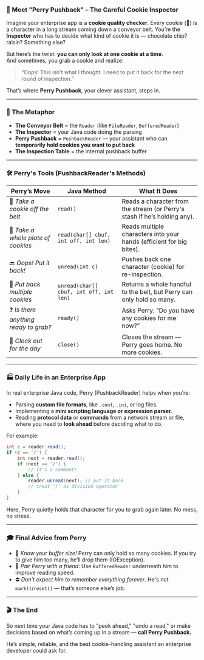 ### 🎩 Meet "Perry Pushback" – The Careful Cookie Inspector

Imagine your enterprise app is a **cookie quality checker**. Every cookie (🍪) is a character in a long stream coming down a conveyor belt. You’re the **Inspector** who has to decide what kind of cookie it is — chocolate chip? raisin? Something else?

But here’s the twist: **you can only look at one cookie at a time**.  
And sometimes, you grab a cookie and realize:
> “Oops! This isn't what I thought. I need to put it back for the next round of inspection.”

That’s where **Perry Pushback**, your clever assistant, steps in.

---

### 🧠 The Metaphor

- **The Conveyor Belt** = the `Reader` (like `FileReader`, `BufferedReader`)
- **The Inspector** = your Java code doing the parsing
- **Perry Pushback** = `PushbackReader` — your assistant who can **temporarily hold cookies you want to put back**
- **The Inspection Table** = the internal pushback buffer

---

### 🛠 Perry's Tools (PushbackReader's Methods)

| Perry’s Move | Java Method | What It Does |
|--------------|-------------|---------------|
| 👀 *Take a cookie off the belt* | `read()` | Reads a character from the stream (or Perry's stash if he’s holding any). |
| 👯 *Take a whole plate of cookies* | `read(char[] cbuf, int off, int len)` | Reads multiple characters into your hands (efficient for big bites). |
| 🔙 *Oops! Put it back!* | `unread(int c)` | Pushes back one character (cookie) for re-inspection. |
| 🔄 *Put back multiple cookies* | `unread(char[] cbuf, int off, int len)` | Returns a whole handful to the belt, but Perry can only hold so many. |
| ❓ *Is there anything ready to grab?* | `ready()` | Asks Perry: “Do you have any cookies for me now?” |
| 🚪 *Clock out for the day* | `close()` | Closes the stream — Perry goes home. No more cookies. |

---

### 🏭 Daily Life in an Enterprise App

In real enterprise Java code, Perry (PushbackReader) helps when you're:

- Parsing **custom file formats**, like `.conf`, `.ini`, or log files.
- Implementing a **mini scripting language or expression parser**.
- Reading **protocol data** or **commands** from a network stream or file, where you need to **look ahead** before deciding what to do.

For example:
```java
int c = reader.read();
if (c == '/') {
    int next = reader.read();
    if (next == '/') {
        // it's a comment!
    } else {
        reader.unread(next); // put it back
        // treat '/' as division operator
    }
}
```

Here, Perry quietly holds that character for you to grab again later. No mess, no stress.

---

### 🎓 Final Advice from Perry

- 🧠 *Know your buffer size!* Perry can only hold so many cookies. If you try to give him too many, he’ll drop them (IOException).
- 🥇 *Pair Perry with a friend*: Use `BufferedReader` underneath him to improve reading speed.
- ⛔ *Don’t expect him to remember everything forever*. He's not `mark()`/`reset()` — that’s someone else’s job.

---

### 🎬 The End

So next time your Java code has to "peek ahead," "undo a read," or make decisions based on what’s coming up in a stream — **call Perry Pushback.**

He’s simple, reliable, and the best cookie-handling assistant an enterprise developer could ask for.

